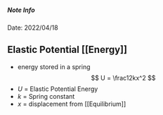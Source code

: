 ##### Note Info
Date: 2022/04/18
## Elastic Potential [[Energy]]
- energy stored in a spring
$$ U = \frac12kx^2 $$
- $U$ = Elastic Potential Energy
- $k$ = Spring constant
- $x$ = displacement from [[Equilibrium]]
